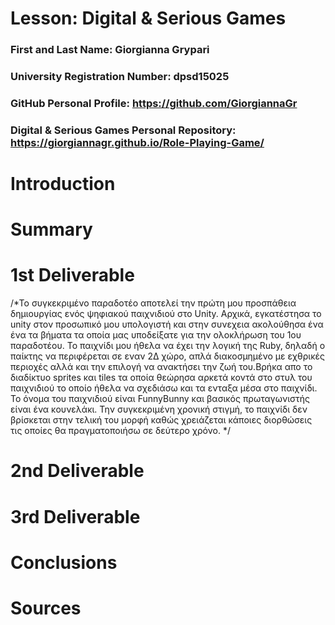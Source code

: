 # Lesson: Digital & Serious Games

### First and Last Name: Giorgianna Grypari
### University Registration Number: dpsd15025
### GitHub Personal Profile: https://github.com/GiorgiannaGr
### Digital & Serious Games Personal Repository: https://giorgiannagr.github.io/Role-Playing-Game/

# Introduction

# Summary


# 1st Deliverable
/*Το συγκεκριμένο παραδοτέο αποτελεί την πρώτη μου προσπάθεια δημιουργίας ενός ψηφιακού παιχνιδιού στο Unity. 
Αρχικά, εγκατέστησα το unity στον προσωπικό μου υπολογιστή και στην συνεχεια ακολούθησα ένα ένα τα βήματα τα οποία μας υποδείξατε για την 
ολοκλήρωση του 1ου παραδοτέου. Το παιχνίδι μου ήθελα να έχει την λογική της Ruby, δηλαδή ο παίκτης να περιφέρεται σε εναν 2Δ χώρο, 
απλά διακοσμημένο με εχθρικές περιοχές αλλά και την επιλογή να ανακτήσει την ζωή του.Βρήκα απο το διαδίκτυο sprites και tiles τα οποία θεώρησα 
αρκετά κοντά στο στυλ του παιχνιδιού το οποίο ήθελα να σχεδιάσω και τα ενταξα μέσα στο παιχνίδι. Το όνομα του παιχνιδιού είναι FunnyBunny και
βασικός πρωταγωνιστής είναι ένα κουνελάκι. Την συγκεκριμένη χρονική στιγμή, το παιχνίδι δεν βρίσκεται στην τελική του μορφή καθώς χρειάζεται
κάποιες διορθώσεις τις οποίες θα πραγματοποιήσω σε δεύτερο χρόνο. */

# 2nd Deliverable


# 3rd Deliverable 


# Conclusions


# Sources
